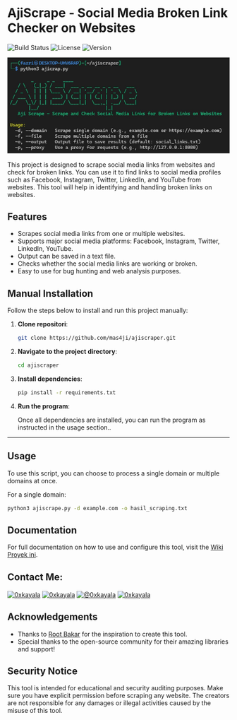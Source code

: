 # AjiScrape - Social Media Broken Link Checker on Websites
![Build Status](https://img.shields.io/badge/build-passing-brightgreen)
![License](https://img.shields.io/badge/license-MIT-blue)
![Version](https://img.shields.io/badge/version-1.0.0-blue)

![Ajiscraper Screenshot](https://github.com/mas4ji/ajisec/blob/main/image%20(21).png)

This project is designed to scrape social media links from websites and check for broken links. You can use it to find links to social media profiles such as Facebook, Instagram, Twitter, LinkedIn, and YouTube from websites. This tool will help in identifying and handling broken links on websites.

## Features

- Scrapes social media links from one or multiple websites.
- Supports major social media platforms: Facebook, Instagram, Twitter, LinkedIn, YouTube.
- Output can be saved in a text file.
- Checks whether the social media links are working or broken.
- Easy to use for bug hunting and web analysis purposes.

## Manual Installation

Follow the steps below to install and run this project manually:

1. **Clone repositori**:

    ```bash
    git clone https://github.com/mas4ji/ajiscraper.git
    ```

2. **Navigate to the project directory**:
   
    ```bash
    cd ajiscraper
    ```

4. **Install dependencies**:

    ```bash
    pip install -r requirements.txt
    ```

5. **Run the program**:

   Once all dependencies are installed, you can run the program as instructed in the usage section..

---

## Usage

To use this script, you can choose to process a single domain or multiple domains at once.

For a single domain:

```bash
python3 ajiscrape.py -d example.com -o hasil_scraping.txt
```

## Documentation
For full documentation on how to use and configure this tool, visit the [Wiki Proyek ini](https://github.com/mas4ji/ajiscraper/wiki).

## Contact Me:
<p align="left">
<a href="https://linkedin.com/in/fazriansyahmuh" target="blank"><img align="center" src="https://raw.githubusercontent.com/rahuldkjain/github-profile-readme-generator/master/src/images/icons/Social/linked-in-alt.svg" alt="0xkayala" height="30" width="40" /></a>
<a href="https://instagram.com/fazriansyahmuh" target="blank"><img align="center" src="https://raw.githubusercontent.com/rahuldkjain/github-profile-readme-generator/master/src/images/icons/Social/instagram.svg" alt="0xkayala" height="30" width="40" /></a>
<a href="https://medium.com/" target="blank"><img align="center" src="https://raw.githubusercontent.com/rahuldkjain/github-profile-readme-generator/master/src/images/icons/Social/medium.svg" alt="@0xkayala" height="30" width="40" /></a>
<a href="https://www.youtube.com/" target="blank"><img align="center" src="https://raw.githubusercontent.com/rahuldkjain/github-profile-readme-generator/master/src/images/icons/Social/youtube.svg" alt="0xkayala" height="30" width="40" /></a>
</p>

## Acknowledgements
- Thanks to [Root Bakar](https://github.com/RootBakar) for the inspiration to create this tool.
- Special thanks to the open-source community for their amazing libraries and support!


## Security Notice
This tool is intended for educational and security auditing purposes. Make sure you have explicit permission before scraping any website. The creators are not responsible for any damages or illegal activities caused by the misuse of this tool.

